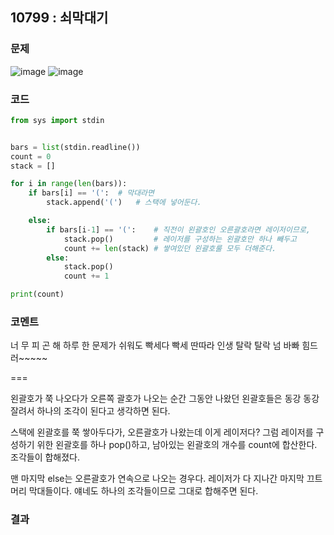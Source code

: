 ## 10799 : 쇠막대기
### 문제
![image](https://user-images.githubusercontent.com/50744222/137920016-f7bf6ae5-063a-4c42-bd6c-0632b1e3cdd5.png)
![image](https://user-images.githubusercontent.com/50744222/137920063-781795f1-2164-486f-9fd6-0396a74de808.png)

### 코드
```python
from sys import stdin


bars = list(stdin.readline())
count = 0
stack = []

for i in range(len(bars)):
    if bars[i] == '(':  # 막대라면
        stack.append('(')   # 스택에 넣어둔다.

    else:
        if bars[i-1] == '(':    # 직전이 왼괄호인 오른괄호라면 레이저이므로,
            stack.pop()         # 레이저를 구성하는 왼괄호만 하나 빼두고
            count += len(stack) # 쌓여있던 왼괄호룰 모두 더해준다.
        else:
            stack.pop()
            count += 1

print(count)
```
### 코멘트
너 무 피 곤 해
하루 한 문제가 쉬워도 빡세다 빡세 딴따라 인생 탈락 탈락 넘 바빠 힘드러~~~~~

===

왼괄호가 쭉 나오다가 오른쪽 괄호가 나오는 순간 그동안 나왔던 왼괄호들은 동강 동강 잘려서 하나의 조각이 된다고 생각하면 된다.

스택에 왼괄호를 쭉 쌓아두다가, 오른괄호가 나왔는데 이게 레이저다? 그럼 레이저를 구성하기 위한 왼괄호를 하나 pop()하고, 남아있는 왼괄호의 개수를 count에 합산한다. 조각들이 합해졌다.

맨 마지막 else는 오른괄호가 연속으로 나오는 경우다. 레이저가 다 지나간 마지막 끄트머리 막대들이다. 얘네도 하나의 조각들이므로 그대로 합해주면 된다.

### 결과
